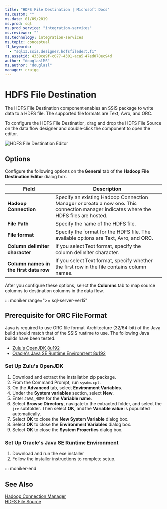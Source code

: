 ```yaml
---
title: "HDFS File Destination | Microsoft Docs"
ms.custom: ""
ms.date: 01/09/2019
ms.prod: sql
ms.prod_service: "integration-services"
ms.reviewer: ""
ms.technology: integration-services
ms.topic: conceptual
f1_keywords:
  - "sql13.ssis.designer.hdfsfiledest.f1"
ms.assetid: 4338ce9f-c077-4301-aca5-47ed070ec94d
author: "douglaslMS"
ms.author: "douglasl"
manager: craigg
---
```

# HDFS File Destination
  The HDFS File Destination component enables an SSIS package to write data to a HDFS file. The supported file formats are Text, Avro, and ORC.

 To configure the HDFS File Destination, drag and drop the HDFS File Source on the data flow designer and double-click the component to open the editor.

 ![HDFS File Destination Editor](../../integration-services/data-flow/media/hdfs-file-dest.png "HDFS File Destination Editor")

## Options
 Configure the following options on the **General** tab of the **Hadoop File Destination Editor** dialog box.

|Field|Description|
|-----------|-----------------|
|**Hadoop Connection**|Specify an existing Hadoop Connection Manager or create a new one. This connection manager indicates  where the HDFS files are hosted.|
|**File Path**|Specify the name of the HDFS file.|
|**File format**|Specify the format for the HDFS file. The available options are Text, Avro, and ORC.|
|**Column delimiter character**|If you select Text format, specify the column delimiter character.|
|**Column  names in the first data row**|If you select Text format, specify whether the first row in the file contains column names.|

 After you configure these options, select the **Columns** tab to map source columns to destination columns in the data flow.

::: moniker range=">= sql-server-ver15"

## Prerequisite for ORC File Format
Java is required to use ORC file format.
Architecture (32/64-bit) of the Java build should match that of the SSIS runtime to use.
The following Java builds have been tested.

- [Zulu's OpenJDK 8u192](https://www.azul.com/downloads/zulu/zulu-windows/)
- [Oracle's Java SE Runtime Environment 8u192](https://www.oracle.com/technetwork/java/javase/downloads/java-archive-javase8-2177648.html)

### Set Up Zulu's OpenJDK
1. Download and extract the installation zip package.
2. From the Command Prompt, run `sysdm.cpl`.
3. On the **Advanced** tab, select **Environment Variables**.
4. Under the **System variables** section, select **New**.
5. Enter `JAVA_HOME` for the **Variable name**.
6. Select **Browse Directory**, navigate to the extracted folder, and select the `jre` subfolder.
   Then select **OK**, and the **Variable value** is populated automatically.
7. Select **OK** to close the **New System Variable** dialog box.
8. Select **OK** to close the **Environment Variables** dialog box.
9. Select **OK** to close the **System Properties** dialog box.

### Set Up Oracle's Java SE Runtime Environment
1. Download and run the exe installer.
2. Follow the installer instructions to complete setup.

::: moniker-end

## See Also
[Hadoop Connection Manager](../../integration-services/connection-manager/hadoop-connection-manager.md)  
[HDFS File Source](../../integration-services/data-flow/hdfs-file-source.md)
